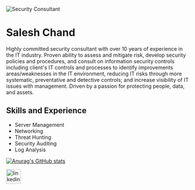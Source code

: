 ![Security Consultant](https://images.unsplash.com/photo-1561736778-92e52a7769ef?ixlib=rb-1.2.1&ixid=MnwxMjA3fDB8MHxwaG90by1wYWdlfHx8fGVufDB8fHx8&auto=format&fit=crop&w=870&q=80)

# Salesh Chand
Highly committed security consultant with over 10 years of experience in the IT industry. Proven ability to assess and mitigate risk, develop security policies and procedures, and consult on information security controls including client's IT controls and processes to identify improvements areas/weaknesses in the IT environment, reducing IT risks through more systematic, preventative and detective controls; and increase visibility of IT issues with management. Driven by a passion for protecting people, data, and assets.

## Skills and Experience
* Server Management
* Networking
* Threat Hunting
* Security Auditing
* Log Analysis

[![Anurag's GitHub stats](https://github-readme-stats.vercel.app/api?username=sa1esh)](https://github.com/anuraghazra/github-readme-stats)


[<img src='https://cdn.jsdelivr.net/npm/simple-icons@3.0.1/icons/linkedin.svg' alt='linkedin' height='40'>](https://www.linkedin.com/in/salesh-chand-88978966//)  











